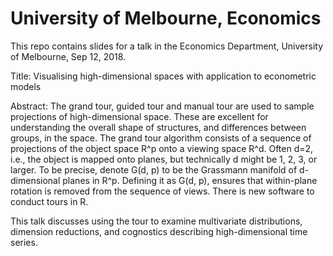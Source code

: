 # University of Melbourne, Economics

This repo contains slides for a talk in the Economics Department, University of Melbourne, Sep 12, 2018. 

Title: Visualising high-dimensional spaces with application to econometric models

Abstract:
The grand tour, guided tour and manual tour are used to sample projections of high-dimensional space. These are excellent for understanding the overall shape of structures, and differences between groups, in the space. The grand tour algorithm consists of a sequence of projections of the object space R^p onto a viewing space R^d. Often d=2, i.e., the object is mapped onto planes, but technically d might be 1, 2, 3, or larger. To be precise, denote G(d, p) to be the Grassmann manifold of d-dimensional planes in R^p.  Defining it as G(d, p), ensures that within-plane rotation is removed from the sequence of views. There is new software to conduct tours in R. 

This talk discusses using the tour to examine multivariate distributions, dimension reductions, and cognostics describing high-dimensional time series. 
